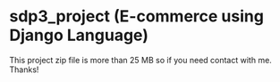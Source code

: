 # sdp3_project (E-commerce using Django Language)
This project zip file is more than 25 MB so if you need contact with me. Thanks!
